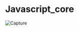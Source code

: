 # Javascript_core

![Capture](https://user-images.githubusercontent.com/72255700/127588942-88077f4c-443c-4748-8df4-4438601c0bda.PNG)

